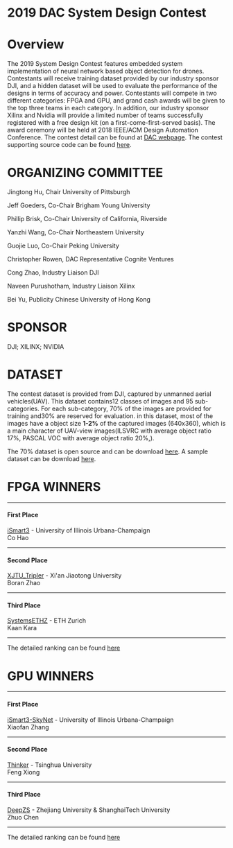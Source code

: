 # 2019 DAC System Design Contest
# Overview
The 2019 System Design Contest features embedded system implementation of neural network based object detection for drones. Contestants will receive training dataset provided by our industry sponsor DJI, and a hidden dataset will be used to evaluate the performance of the designs in terms of accuracy and power. Contestants will compete in two different categories: FPGA and GPU, and grand cash awards will be given to the top three teams in each category. In addition, our industry sponsor Xilinx and Nvidia will provide a limited number of teams successfully registered with a free design kit (on a first-come-first-served basis). The award ceremony will be held at 2018 IEEE/ACM Design Automation Conference. The contest detail can be found at [DAC webpage](http://www.cse.cuhk.edu.hk/~byu/2019-DAC-SDC/index.html "悬停显示"). The contest supporting source code can be found [here](https://github.com/jgoeders/dac_2019_contest "悬停显示").
# ORGANIZING COMMITTEE
Jingtong Hu, Chair
University of Pittsburgh

Jeff Goeders, Co-Chair
Brigham Young University

Phillip Brisk, Co-Chair
University of California, Riverside

Yanzhi Wang, Co-Chair
Northeastern University

Guojie Luo, Co-Chair
Peking University

Christopher Rowen, DAC Representative
Cognite Ventures

Cong Zhao, Industry Liaison
DJI

Naveen Purushotham, Industry Liaison
Xilinx

Bei Yu, Publicity
Chinese University of Hong Kong
# SPONSOR
DJI; XILINX; NVIDIA
# DATASET
The contest dataset is provided from DJI, captured by unmanned aerial vehicles(UAV).
This dataset contains12  classes  of  images  and  95  sub-categories.  For  each  sub-category,  70%  of  the  images  are  provided  for  training  and30%  are  reserved  for  evaluation.
in  this  dataset,  most  of  the  images  have a object size __1-2%__ of the captured images (640x360), which is a main character of UAV-view images(ILSVRC with average object ratio 17%, PASCAL VOC with average object ratio 20%,). 

The 70% dataset is open source and can be download [here](https://pitt.box.com/s/756141768nn92cj0dkfbg6dan17c4h4q "悬停显示").
A sample dataset can be download [here](https://pitt.box.com/s/cq6edt2zm99s1zwa37u56gctpk1qtgpa "悬停显示").

# FPGA WINNERS
***
#### First Place
[iSmart3](https://github.com "悬停显示") - University of Illinois Urbana-Champaign  
Co Hao
***
#### Second Place
[XJTU_Tripler](https://github.com "悬停显示") - Xi'an Jiaotong University  
Boran Zhao
***
#### Third Place
[SystemsETHZ](https://github.com "悬停显示") - ETH Zurich  
Kaan Kara
***
The detailed ranking can be found [here](http://www.cse.cuhk.edu.hk/~byu/2019-DAC-SDC/ranking.html#final "悬停显示")
# GPU WINNERS
***
#### First Place
[iSmart3-SkyNet](https://github.com "悬停显示") - University of Illinois Urbana-Champaign   
Xiaofan Zhang
***
#### Second Place
[Thinker](https://github.com "悬停显示") - Tsinghua University  
Feng Xiong
***
#### Third Place
[DeepZS](https://github.com "悬停显示") - Zhejiang University & ShanghaiTech University  
Zhuo Chen
***
The detailed ranking can be found [here](http://www.cse.cuhk.edu.hk/~byu/2019-DAC-SDC/ranking.html#final "悬停显示")
